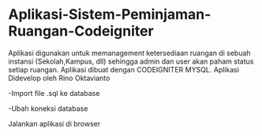 # Aplikasi-Sistem-Peminjaman-Ruangan-Codeigniter
Aplikasi digunakan untuk memanagement ketersediaan ruangan di sebuah instansi (Sekolah,Kampus, dll) sehingga admin dan user akan paham status setiap ruangan. Aplikasi dibuat dengan CODEIGNITER MYSQL. Aplikasi Didevelop oleh Rino Oktavianto

-Import file .sql ke database

-Ubah koneksi database

Jalankan aplikasi di browser
